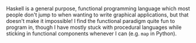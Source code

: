 Haskell is a general purpose, functional programming language which most people
don't jump to when wanting to write graphical applications, but that doesn't
make it impossible! I find the functional paradigm quite fun to program in,
though I have mostly stuck with procedural languages while sticking in 
functional components whenever I can (e.g. `map` in Python).
